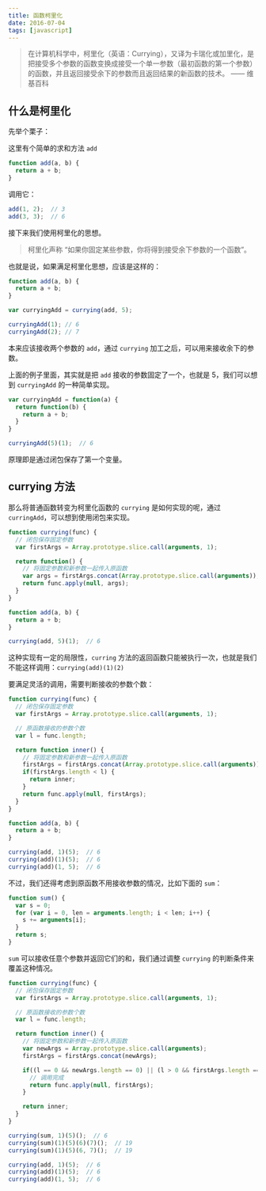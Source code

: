 ```yaml
---
title: 函数柯里化
date: 2016-07-04
tags: [javascript]
---
```


> 在计算机科学中，柯里化（英语：Currying），又译为卡瑞化或加里化，是把接受多个参数的函数变换成接受一个单一参数（最初函数的第一个参数）的函数，并且返回接受余下的参数而且返回结果的新函数的技术。   —— 维基百科

<!-- more -->

## 什么是柯里化

先举个栗子：

这里有个简单的求和方法 `add`

```javascript
function add(a, b) {
  return a + b;
}
```

调用它：

```javascript
add(1, 2);  // 3
add(3, 3);  // 6
```

接下来我们使用柯里化的思想。

> 柯里化声称 “如果你固定某些参数，你将得到接受余下参数的一个函数”。

也就是说，如果满足柯里化思想，应该是这样的：
```javascript
function add(a, b) {
  return a + b;
}

var curryingAdd = currying(add, 5);

curryingAdd(1); // 6
curryingAdd(2); // 7
```

本来应该接收两个参数的 `add`，通过 `currying` 加工之后，可以用来接收余下的参数。

上面的例子里面，其实就是把 `add` 接收的参数固定了一个，也就是 5，我们可以想到 `curryingAdd` 的一种简单实现。

```javascript
var curryingAdd = function(a) {
  return function(b) {
    return a + b;
  }
}

curryingAdd(5)(1);  // 6
```

原理即是通过闭包保存了第一个变量。

## currying 方法

那么将普通函数转变为柯里化函数的 `currying` 是如何实现的呢，通过 `curringAdd`，可以想到使用闭包来实现。

```javascript
function currying(func) {
  // 闭包保存固定参数
  var firstArgs = Array.prototype.slice.call(arguments, 1);

  return function() {
    // 将固定参数和新参数一起传入原函数
    var args = firstArgs.concat(Array.prototype.slice.call(arguments));
    return func.apply(null, args);
  }
}

function add(a, b) {
  return a + b;
}

currying(add, 5)(1);  // 6
```

这种实现有一定的局限性，`curring` 方法的返回函数只能被执行一次，也就是我们不能这样调用：`currying(add)(1)(2)`

要满足灵活的调用，需要判断接收的参数个数：

```javascript
function currying(func) {
  // 闭包保存固定参数
  var firstArgs = Array.prototype.slice.call(arguments, 1);

  // 原函数接收的参数个数
  var l = func.length;

  return function inner() {
    // 将固定参数和新参数一起传入原函数
    firstArgs = firstArgs.concat(Array.prototype.slice.call(arguments));
    if(firstArgs.length < l) {
      return inner;
    }
    return func.apply(null, firstArgs);
  }
}

function add(a, b) {
  return a + b;
}

currying(add, 1)(5);  // 6
currying(add)(1)(5);  // 6
currying(add)(1, 5);  // 6
```

不过，我们还得考虑到原函数不用接收参数的情况，比如下面的 `sum`：
```javascript
function sum() {
  var s = 0;
  for (var i = 0, len = arguments.length; i < len; i++) {
    s += arguments[i];
  }
  return s;
}
```

`sum` 可以接收任意个参数并返回它们的和，我们通过调整 `currying` 的判断条件来覆盖这种情况。

```javascript
function currying(func) {
  // 闭包保存固定参数
  var firstArgs = Array.prototype.slice.call(arguments, 1);

  // 原函数接收的参数个数
  var l = func.length;

  return function inner() {
    // 将固定参数和新参数一起传入原函数
    var newArgs = Array.prototype.slice.call(arguments);
    firstArgs = firstArgs.concat(newArgs);

    if((l == 0 && newArgs.length == 0) || (l > 0 && firstArgs.length == l)) {
      // 调用完成
      return func.apply(null, firstArgs);
    }

    return inner;
  }
}

currying(sum, 1)(5)();  // 6
currying(sum)(1)(5)(6)(7)();  // 19
currying(sum)(1)(5)(6, 7)();  // 19

currying(add, 1)(5);  // 6
currying(add)(1)(5);  // 6
currying(add)(1, 5);  // 6
```
